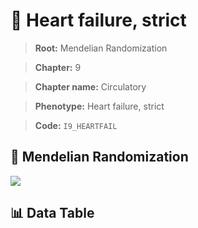 # 🧪 Heart failure, strict

> **Root:** Mendelian Randomization

> **Chapter:** 9  

> **Chapter name:** Circulatory

> **Phenotype:** Heart failure, strict  

> **Code:** `I9_HEARTFAIL`

## 🧬 Mendelian Randomization  

<img src="/MR/Figures/Forward/I9_HEARTFAIL.png"/>

## 📊 Data Table

<CsvTableMRF src="/public/MR/Data/Forward/I9_HEARTFAIL.csv"/>
